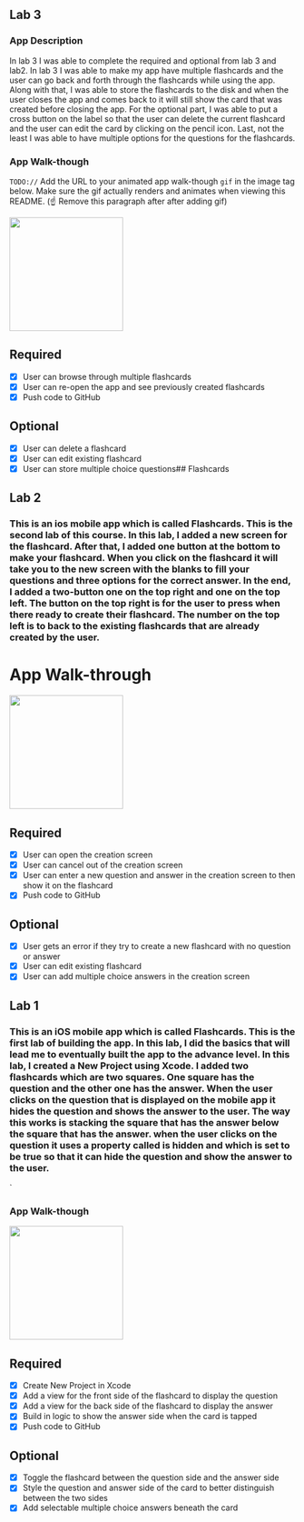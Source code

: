 ## Lab 3

### App Description
In lab 3 I was able to complete the required and optional from lab 3 and lab2. In lab 3 I was able to make my app have multiple flashcards and the user can go back and forth through the flashcards while using the app. Along with that, I was able to store the flashcards to the disk and when the user closes the app and comes back to it will still show the card that was created before closing the app. For the optional part, I was able to put a cross button on the label so that the user can delete the current flashcard and the user can edit the card by clicking on the pencil icon. Last, not the least I was able to have multiple options for the questions for the flashcards.

### App Walk-though
`TODO://` Add the URL to your animated app walk-though `gif` in the image tag below. Make sure the gif actually renders and animates when viewing this README. (☝️ Remove this paragraph after after adding gif)

<img src="YOUR_GIF_URL_HERE" width=200><br>

## Required
- [x] User can browse through multiple flashcards
- [x] User can re-open the app and see previously created flashcards
- [x] Push code to GitHub
## Optional
- [x] User can delete a flashcard
- [x] User can edit existing flashcard
- [x] User can store multiple choice questions## Flashcards

## Lab 2

### This is an ios mobile app which is called Flashcards. This is the second lab of this course. In this lab, I added a new screen for the flashcard. After that, I added one button at the bottom to make your flashcard. When you click on the flashcard it will take you to the new screen with the blanks to fill your questions and three options for the correct answer. In the end, I added a two-button one on the top right and one on the top left. The button on the top right is for the user to press when there ready to create their flashcard. The number on the top left is to back to the existing flashcards that are already created by the user.

# App Walk-through

<img src="http://g.recordit.co/LZPgWGdjtC.gif" width=200><br>


## Required
- [x] User can open the creation screen
- [x] User can cancel out of the creation screen
- [x] User can enter a new question and answer in the creation screen to then show it on the flashcard
- [x] Push code to GitHub
## Optional
- [x] User gets an error if they try to create a new flashcard with no question or answer
- [x] User can edit existing flashcard
- [x] User can add multiple choice answers in the creation screen

## Lab 1

### This is an iOS mobile app which is called Flashcards. This is the first lab of building the app. In this lab, I did the basics that will lead me to eventually built the app to the advance level. In this lab, I created a New Project using Xcode. I added two flashcards which are two squares. One square has the question and the other one has the answer. When the user clicks on the question that is displayed on the mobile app it hides the question and shows the answer to the user. The way this works is stacking the square that has the answer below the square that has the answer. when the user clicks on the question it uses a property called is hidden and which is set to be true so that it can hide the question and show the answer to the user.
`

### App Walk-though

<img src="https://media.giphy.com/media/S86Ie7ezb3KezMapcQ/giphy.gif" width=200><br>

## Required
- [x] Create New Project in Xcode
- [x] Add a view for the front side of the flashcard to display the question
- [x] Add a view for the back side of the flashcard to display the answer
- [x] Build in logic to show the answer side when the card is tapped
- [x] Push code to GitHub
## Optional
- [x] Toggle the flashcard between the question side and the answer side
- [x] Style the question and answer side of the card to better distinguish between the two sides
- [x] Add selectable multiple choice answers beneath the card
